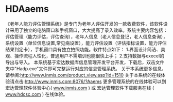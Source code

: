 # HDAaems
《老年人能力评估管理系统》是专门为老年人评估开发的一款收费软件，该软件设计采用了独立的电脑窗口和手机窗口，大大提高了录入效率。系统主要内容包括：评估管理（能力评估，评估查询），老年人信息（老人信息登记，老人信息查询），系统设置（单位信息设置,常见病设置），能力评估设置（评估指标设置，能力评估结果判定卡），手机窗口具有独立拍照功能。软件特点如下： 1.界面设计简洁、美观、操作流程人性化，普通用户不需培训也能很快上手； 2.支持数据与execel的导出与导入。
本系统基于宏达数据库信息管理开发平台开发，下载后，双击文件夹中"Hadp.exe"文件即可完整运行对应的信息管理系统。
关于本系统更多信息，请参阅:http://www.inmis.com/product_view.asp?id=1510
关于本系统的在线体验请点击:http://www.inmis.com:8076/?Aaems
更多管理系统的在线体验可以到宏达管理软件体验中心( www.inmis.com ) 或 宏达管理软件下载服务在线 ( www.hdcsc.com ) 在线体验。
